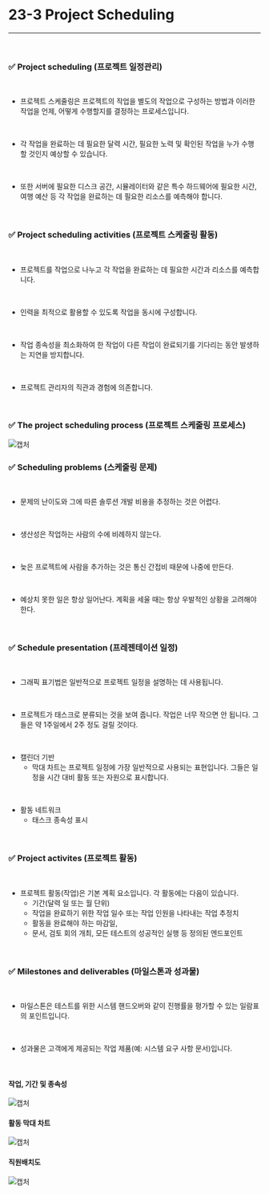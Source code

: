 # 23-3 Project Scheduling
---

<br>

### ✅ Project scheduling (프로젝트 일정관리)
<br>

- 프로젝트 스케줄링은 프로젝트의 작업을 별도의 작업으로 구성하는 방법과 이러한 작업을 언제, 어떻게 수행할지를 결정하는 프로세스입니다.
<br>

- 각 작업을 완료하는 데 필요한 달력 시간, 필요한 노력 및 확인된 작업을 누가 수행할 것인지 예상할 수 있습니다.
<br>

- 또한 서버에 필요한 디스크 공간, 시뮬레이터와 같은 특수 하드웨어에 필요한 시간, 여행 예산 등 각 작업을 완료하는 데 필요한 리소스를 예측해야 합니다.
<br>

### ✅ Project scheduling activities (프로젝트 스케줄링 활동)
<br>

- 프로젝트를 작업으로 나누고 각 작업을 완료하는 데 필요한 시간과 리소스를 예측합니다.
<br>

- 인력을 최적으로 활용할 수 있도록 작업을 동시에 구성합니다.
<br>

- 작업 종속성을 최소화하여 한 작업이 다른 작업이 완료되기를 기다리는 동안 발생하는 지연을 방지합니다.
<br>

- 프로젝트 관리자의 직관과 경험에 의존합니다.
<br>

### ✅ The project scheduling process (프로젝트 스케줄링 프로세스)
![캡처](https://i.imgur.com/SAAdETy.png)
<br>

### ✅ Scheduling problems (스케줄링 문제)
<br>

- 문제의 난이도와 그에 따른 솔루션 개발 비용을 추정하는 것은 어렵다.
<br>

- 생산성은 작업하는 사람의 수에 비례하지 않는다.
<br>

- 늦은 프로젝트에 사람을 추가하는 것은 통신 간접비 때문에 나중에 만든다.
<br>

- 예상치 못한 일은 항상 일어난다. 계획을 세울 때는 항상 우발적인 상황을 고려해야 한다.
<br>

### ✅ Schedule presentation (프레젠테이션 일정)
<br>

- 그래픽 표기법은 일반적으로 프로젝트 일정을 설명하는 데 사용됩니다.
<br>

- 프로젝트가 태스크로 분류되는 것을 보여 줍니다. 작업은 너무 작으면 안 됩니다. 그들은 약 1주일에서 2주 정도 걸릴 것이다.
<br>

- 캘린더 기반
  - 막대 차트는 프로젝트 일정에 가장 일반적으로 사용되는 표현입니다. 그들은 일정을 시간 대비 활동 또는 자원으로 표시합니다.
<br>

- 활동 네트워크
  - 태스크 종속성 표시
<br>

### ✅ Project activites (프로젝트 활동)
<br>

- 프로젝트 활동(작업)은 기본 계획 요소입니다.
각 활동에는 다음이 있습니다.
  - 기간(달력 일 또는 월 단위)
  - 작업을 완료하기 위한 작업 일수 또는 작업 인원을 나타내는 작업 추정치
  - 활동을 완료해야 하는 마감일,
  - 문서, 검토 회의 개최, 모든 테스트의 성공적인 실행 등 정의된 엔드포인트
<br>

### ✅ Milestones and deliverables (마일스톤과 성과물)
<br>

- 마일스톤은 테스트를 위한 시스템 핸드오버와 같이 진행률을 평가할 수 있는 일람표의 포인트입니다.
<br>

- 성과물은 고객에게 제공되는 작업 제품(예: 시스템 요구 사항 문서)입니다.
<br>

#### 작업, 기간 및 종속성
![캡처](https://i.imgur.com/n2UGVJB.png)
<br>

#### 활동 막대 차트
![캡처](https://i.imgur.com/A5dYHjx.png)
<br>

#### 직원배치도
![캡처](https://i.imgur.com/qURmc3U.png)



